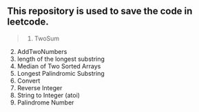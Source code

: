 ## This repository is used to save the code in leetcode.
>1. TwoSum
2. AddTwoNumbers
3. length of the longest substring
4. Median of Two Sorted Arrays
5. Longest Palindromic Substring
6. Convert
7.  Reverse Integer
8. String to Integer (atoi)
9. Palindrome Number